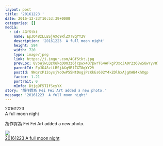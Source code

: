 ```yaml
---
layout: post
title: '20161223 ' 
date: 2016-12-23T10:53:39+0000 
categories: [] 
media:
  - id: 4GfStkt
    name: EpJO48zLLBSjAXq9RlZXT8qYY2V
    description: '20161223  A full moon night'   
    height: 594
    width: 720
    type: image/jpeg
    link: https://i.imgur.com/4GfStkt.jpg
    prevLoc: 8voWjwLQzXukqOOm3z6jcpwx4Q7pwrTG4APkgP3xcJA0r2z68wS8wYyv878xI8w9k6GpV1uZgG0KDzO4hOjvzD80ODFJknEkBWE2hk8wAPrxpkCwLP8AjLKlIG6jKxP2XEsYj8JOq035cojyNxnrD6sKMJlDKLWPhgzJAg028qfWjjANYgO0tJW1Evvq8YizQEwXKYqPT5mmKqGogpfZBG2040EPh86PmVOW47fgvm08ZAgPFrARxG7kpwUlw3BroKNwFxV
    parentId: EpJO48zLLBSjAXq9RlZXT8qYY2V
    postId: 9NqrxP12oysjYoOwP55NtDogjPzKkEs602Y4kZDlhxAjgXAB4khXgp
    factor: 1.21
    portrait: 0
    mInfo: Dtjg9F5TIfScyYX
story: '胡作霏為 Fei Fei Art added a new photo.'  
message: '20161223  A full moon night'  
---
```


20161223  
A full moon night
 
 
[//]: #story:
胡作霏為 Fei Fei Art added a new photo.


[//]: #media:  
<a href="https://i.imgur.com/4GfStkt.jpg"><img class="postImage" src="https://i.imgur.com/4GfStkth.jpg" />  
20161223
A full moon night  
 </a>   
